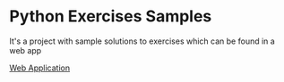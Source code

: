 # Python Exercises Samples

It's a project with sample solutions to exercises which can be found in a web app

[Web Application](https://github.com/m-lobocki/PythonExercisesWebApp)
